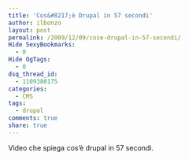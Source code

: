 ```yaml
---
title: 'Cos&#8217;è Drupal in 57 secondi'
author: ilbonzo
layout: post
permalink: /2009/12/09/cose-drupal-in-57-secondi/
Hide SexyBookmarks:
  - 0
Hide OgTags:
  - 0
dsq_thread_id:
  - 1109380175
categories:
  - CMS
tags:
  - drupal
comments: true
share: true
---
```

Video che spiega cos&#8217;è drupal in 57 secondi.

<div class='kindleWidget kindleLight' >

</div>
